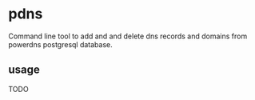 # pdns

Command line tool to add and and delete dns records and domains from powerdns postgresql database.

## usage
TODO
